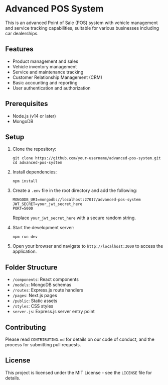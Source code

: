 # Advanced POS System

This is an advanced Point of Sale (POS) system with vehicle management and service tracking capabilities, suitable for various businesses including car dealerships.

## Features

- Product management and sales
- Vehicle inventory management
- Service and maintenance tracking
- Customer Relationship Management (CRM)
- Basic accounting and reporting
- User authentication and authorization

## Prerequisites

- Node.js (v14 or later)
- MongoDB

## Setup

1. Clone the repository:

   ```
   git clone https://github.com/your-username/advanced-pos-system.git
   cd advanced-pos-system
   ```

2. Install dependencies:

   ```
   npm install
   ```

3. Create a `.env` file in the root directory and add the following:

   ```
   MONGODB_URI=mongodb://localhost:27017/advanced-pos-system
   JWT_SECRET=your_jwt_secret_here
   PORT=5000
   ```

   Replace `your_jwt_secret_here` with a secure random string.

4. Start the development server:

   ```
   npm run dev
   ```

5. Open your browser and navigate to `http://localhost:3000` to access the application.

## Folder Structure

- `/components`: React components
- `/models`: MongoDB schemas
- `/routes`: Express.js route handlers
- `/pages`: Next.js pages
- `/public`: Static assets
- `/styles`: CSS styles
- `server.js`: Express.js server entry point

## Contributing

Please read `CONTRIBUTING.md` for details on our code of conduct, and the process for submitting pull requests.

## License

This project is licensed under the MIT License - see the `LICENSE` file for details.
